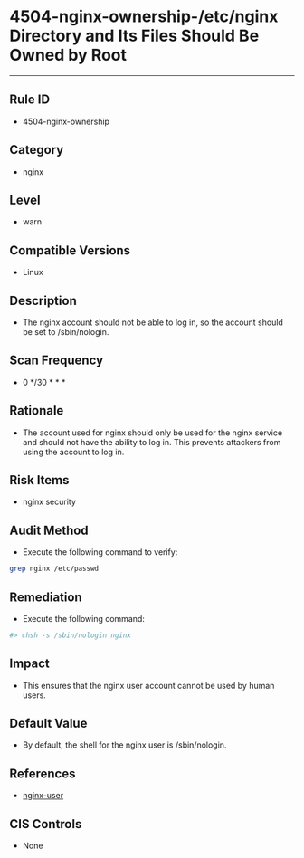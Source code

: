 # 4504-nginx-ownership-/etc/nginx Directory and Its Files Should Be Owned by Root
---

## Rule ID

- 4504-nginx-ownership


## Category

- nginx


## Level

- warn


## Compatible Versions

- Linux


## Description

- The nginx account should not be able to log in, so the account should be set to /sbin/nologin.


## Scan Frequency

- 0 */30 * * *


## Rationale

- The account used for nginx should only be used for the nginx service and should not have the ability to log in. This prevents attackers from using the account to log in.


## Risk Items

- nginx security


## Audit Method

- Execute the following command to verify:

```bash
grep nginx /etc/passwd
```


## Remediation

- Execute the following command:

```bash
#> chsh -s /sbin/nologin nginx
```


## Impact

- This ensures that the nginx user account cannot be used by human users.


## Default Value

- By default, the shell for the nginx user is /sbin/nologin.


## References

- [nginx-user](http://nginx.org/en/docs/ngx_core_module.html#user)


## CIS Controls

- None